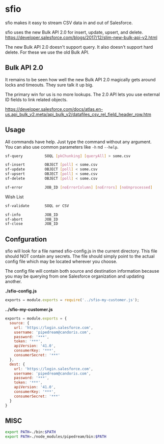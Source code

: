 # sfio

sfio makes it easy to stream CSV data in and out of Salesforce.

sfio uses the new Bulk API 2.0 for insert, update, upsert, and delete.
https://developer.salesforce.com/blogs/2017/12/slim-new-bulk-api-v2.html

The new Bulk API 2.0 doesn't support query. It also doesn't support hard delete.
For these we use the old Bulk API.

## Bulk API 2.0

It remains to be seen how well the new Bulk API 2.0 magically gets around locks
and timeouts. They sure talk it up big.

The primary win for us is no more lookups. The 2.0 API lets you use external
ID fields to link related objects.

https://developer.salesforce.com/docs/atlas.en-us.api_bulk_v2.meta/api_bulk_v2/datafiles_csv_rel_field_header_row.htm

## Usage

All commands have help. Just type the command without any argument.
You can also use common parameters like `-h` nd `--help`.

```sh
sf-query          SOQL [pkChunking] [queryAll] > some.csv

sf-insert         OBJECT [poll] < some.csv
sf-update         OBJECT [poll] < some.csv
sf-upsert         OBJECT [poll] < some.csv
sf-delete         OBJECT [poll] < some.csv

sf-error          JOB_ID [noErrorColumn] [noErrors] [noUnprocessed]
```

Wish List

```sh
sf-validate       SOQL or CSV

sf-info           JOB_ID
sf-abort          JOB_ID
sf-close          JOB_ID
```

## Confguration

sfio will look for a file named sfio-config.js in the current directory. This
file should NOT contain any secrets. The file should simply point to the actual
config file which may be located wherever you choose.

The config file will contain both source and destination information because you
may be querying from one Salesforce organization and updating another.

**./sfio-config.js**

```js
exports = module.exports = require('../sfio-my-customer.js');
```

**../sfio-my-customer.js**

```js
exports = module.exports = {
  source: {
    url: 'https://login.salesforce.com',
    username: 'pipedream@candoris.com',
    password: '***',
    token: '***',
    apiVersion: '41.0',
    consumerKey: '***',
    consumerSecret: '***'
  },
  dest: {
    url: 'https://login.salesforce.com',
    username: 'pipedream@candoris.com',
    password: '***',
    token: '***',
    apiVersion: '41.0',
    consumerKey: '***',
    consumerSecret: '***'
  }
}
```

## MISC

```sh
export PATH=./bin:$PATH
export PATH=./node_modules/pipedream/bin:$PATH
```
